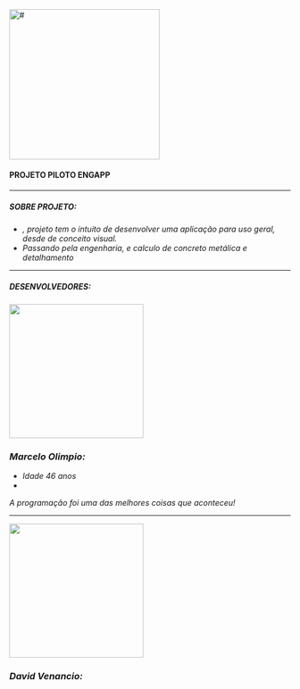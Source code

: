 
  <img style="height: 28vw" src="./public/img/logo redondo invert.png" alt="#" />

  #### PROJETO PILOTO ENGAPP 
  ---
  ##### SOBRE PROJETO:  
  * _, projeto tem o intuito de       desenvolver uma aplicação para uso geral, desde de conceito visual._
  * _Passando pela engenharia, e calculo de concreto metálica e detalhamento_
---
  ##### DESENVOLVEDORES:





<img style=" width:25vw; height:
 25vw;" src="./public/img/marcelo3.png" />

  ### _Marcelo Olimpio:_
  *  _Idade 46 anos_
  *   
 _A programação foi uma das melhores coisas que aconteceu!_
  
---
<img style=" width:25vw; height:
 25vw;" src="./public/img/david2.png" />

  ### _David Venancio:_
